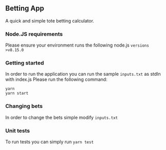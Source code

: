 ## Betting App

A quick and simple tote betting calculator.

### Node.JS requirements
Please ensure your environment runs the following node.js `versions >v8.15.0`

### Getting started
In order to run the application you can run the sample `inputs.txt` as stdIn with index.js
Please run the following command:
```
yarn
yarn start
```

### Changing bets
In order to change the bets simple modify `inputs.txt`

### Unit tests
To run tests you can simply run `yarn test`

